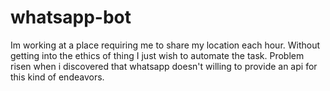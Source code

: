 # whatsapp-bot
Im working at a place requiring me to share my location each hour. Without getting into the ethics of thing I just wish to automate the task. Problem risen when i discovered that whatsapp doesn't willing to provide an api for this kind of endeavors. 
